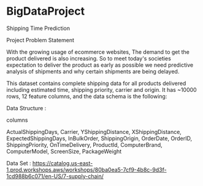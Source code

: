 # BigDataProject
Shipping Time Prediction

Project Problem Statement

With the growing usage of ecommerce websites, The demand to get the product delivered is also increasing. So to meet today's societies expectation to deliver the product as early as possible we need predictive analysis of shipments and why certain shipments are being delayed.

This dataset contains complete shipping data for all products delivered including estimated time, shipping priority, carrier and origin. It has ~10000 rows, 12 feature columns, and the data schema is the following:



Data Structure : 

columns

ActualShippingDays,
Carrier,
YShippingDistance,
XShippingDistance,
ExpectedShippingDays,
InBulkOrder,
ShippingOrigin,
OrderDate,
OrderID,
ShippingPriority,
OnTimeDelivery,
ProductId,
ComputerBrand,
ComputerModel,
ScreenSize,
PackageWeight


Data Set :  https://catalog.us-east-1.prod.workshops.aws/workshops/80ba0ea5-7cf9-4b8c-9d3f-1cd988b6c071/en-US/7-supply-chain/
